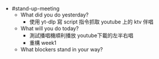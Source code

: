 - #stand-up-meeting
	- What did you do yesterday?
		- 使用 yt-dlp 寫 script 指令抓取 youtube 上的 ktv 伴唱
	- What will you do today?
		- 測試播唱機順利播放 youtube下載的左半右唱
		- 重構 week1
	- What blockers stand in your way?